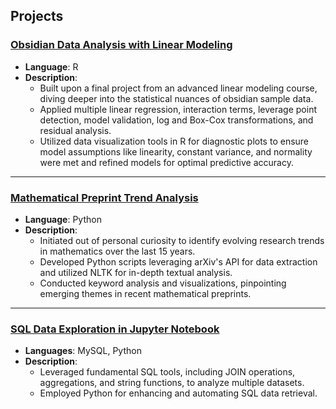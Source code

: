 ## Projects

### [Obsidian Data Analysis with Linear Modeling](./obsidian_data_analysis.pdf)

- **Language**: R
- **Description**: 
    - Built upon a final project from an advanced linear modeling course, diving deeper into the statistical nuances of obsidian sample data.
    - Applied multiple linear regression, interaction terms, leverage point detection, model validation, log and Box-Cox transformations, and residual analysis.
    - Utilized data visualization tools in R for diagnostic plots to ensure model assumptions like linearity, constant variance, and normality were met and refined models for optimal predictive accuracy.
  
---

### [Mathematical Preprint Trend Analysis](./arXiv_data_analysis.ipynb)

- **Language**: Python
- **Description**: 
    - Initiated out of personal curiosity to identify evolving research trends in mathematics over the last 15 years.
    - Developed Python scripts leveraging arXiv's API for data extraction and utilized NLTK for in-depth textual analysis.
    - Conducted keyword analysis and visualizations, pinpointing emerging themes in recent mathematical preprints.

---

### [SQL Data Exploration in Jupyter Notebook](./SQL)

- **Languages**: MySQL, Python
- **Description**: 
    - Leveraged fundamental SQL tools, including JOIN operations, aggregations, and string functions, to analyze multiple datasets.
    - Employed Python for enhancing and automating SQL data retrieval.

